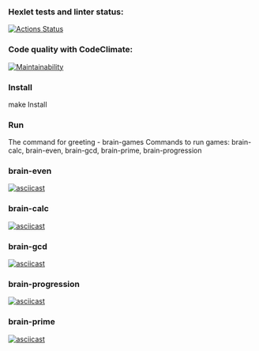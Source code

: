 ### Hexlet tests and linter status:
[![Actions Status](https://github.com/AndreyPiganov/frontend-project-44/workflows/hexlet-check/badge.svg)](https://github.com/AndreyPiganov/frontend-project-44/actions)
### Code quality with CodeClimate:
[![Maintainability](https://api.codeclimate.com/v1/badges/6d04893f0d0d61316952/maintainability)](https://codeclimate.com/github/AndreyPiganov/frontend-project-44/maintainability)
### Install
make Install
### Run
The command for greeting - brain-games
Commands to run games: brain-calc, brain-even, brain-gcd, brain-prime, brain-progression
### brain-even
[![asciicast](https://asciinema.org/a/540719.svg)](https://asciinema.org/a/540719)
### brain-calc
[![asciicast](https://asciinema.org/a/41UnoC2DsL8A1QvPSSPokQH54.svg)](https://asciinema.org/a/41UnoC2DsL8A1QvPSSPokQH54)
### brain-gcd
[![asciicast](https://asciinema.org/a/w6fwP4Qe6RrKapUBSAU7JlNuE.svg)](https://asciinema.org/a/w6fwP4Qe6RrKapUBSAU7JlNuE)
### brain-progression
[![asciicast](https://asciinema.org/a/I4wDqi9M3lKqPu5mmGHQ129b8.svg)](https://asciinema.org/a/I4wDqi9M3lKqPu5mmGHQ129b8)
### brain-prime
[![asciicast](https://asciinema.org/a/urQ7uCp6cWhLnAHkXiYHkf8ln.svg)](https://asciinema.org/a/urQ7uCp6cWhLnAHkXiYHkf8ln)